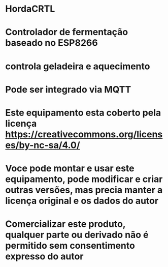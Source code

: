 # HordaCRTL
# Controlador de fermentação baseado no ESP8266
# controla geladeira e aquecimento
# Pode ser integrado via MQTT

# Este equipamento esta coberto pela licença https://creativecommons.org/licenses/by-nc-sa/4.0/
# Voce pode montar e usar este equipamento, pode modificar e criar outras versões, mas precia manter a licença original e os dados do autor 
# Comercializar este produto, qualquer parte ou derivado não é permitido sem consentimento expresso do autor
